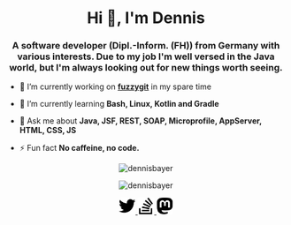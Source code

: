 <h1 align="center">Hi 👋, I'm Dennis</h1>
<h3 align="center">A software developer (Dipl.-Inform. (FH)) from Germany with various interests. Due to my job I'm well versed in the Java world, but I'm always looking out for new things worth seeing.</h3>

- 🔭 I’m currently working on **[fuzzygit](https://github.com/DennisBayer/fuzzygit)** in my spare time

- 🌱 I’m currently learning **Bash, Linux, Kotlin and Gradle**

- 💬 Ask me about **Java, JSF, REST, SOAP, Microprofile, AppServer, HTML, CSS, JS**

- ⚡ Fun fact **No caffeine, no code.**

<p align="center">
</p>

<p align="center">
  <img src="https://github-readme-stats.vercel.app/api/top-langs/?username=dennisbayer&layout=compact&hide=html" alt="dennisbayer" />
</p>
<p align="center">  
  <img src="https://github-readme-stats.vercel.app/api?username=dennisbayer&show_icons=true&count_private=true" alt="dennisbayer" />
</p>

<p align="center">
  <a href="https://twitter.com/dennisbayer" target="blank">
    <img src="twitter.svg" alt="dennisbayer" height="30" width="30" />
  </a>
  <a href="https://stackoverflow.com/users/dennisbayer" target="blank">
    <img src="stackoverflow.svg" alt="dennisbayer" height="30" width="30" />
  </a>
  <a rel="me" href="https://mastodon.online/@dennisbayer" target="blank">
    <img src="mastodon.svg" alt="dennisbayer" height="30" width="30" />
  </a>
</p>

<!--
**DennisBayer/DennisBayer** is a ✨ _special_ ✨ repository because its `README.md` (this file) appears on your GitHub profile.

Here are some ideas to get you started:

- 🔭 I’m currently working on ...
- 🌱 I’m currently learning ...
- 👯 I’m looking to collaborate on ...
- 🤔 I’m looking for help with ...
- 💬 Ask me about ...
- 📫 How to reach me: ...
- 😄 Pronouns: ...
- ⚡ Fun fact: ...
-->

